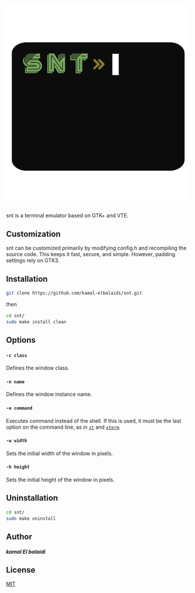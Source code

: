 <p align="center">
  <img src="https://raw.githubusercontent.com/kamal-elbalaidi/snt/main/simple_new_terminal.png" alt="SNT">
</p>

snt is a terminal emulator based on GTK+ and VTE.
## Customization
snt can be customized primarily by modifying config.h and
recompiling the source code. This keeps it fast, secure, and
simple. However, padding settings rely on GTK3.
## Installation
```bash
git clone https://github.com/kamal-elbalaidi/snt.git
```
then
```bash
cd snt/
sudo make install clean
```
## Options

#### `-c class`
Defines the window class.

#### `-n name`
Defines the window instance name.

#### `-e command`
Executes command instead of the shell. If this is used, it must be the last option on the command line, as in [`st`](https://st.suckless.org/) and [`xterm`](https://invisible-island.net/xterm/).

#### `-w width`
Sets the initial width of the window in pixels.

#### `-h height`
Sets the initial height of the window in pixels.

## Uninstallation
```bash
cd snt/
sudo make uninstall
```
## Author
#####  kamal El balaidi

## License

[MIT](LICENSE)

